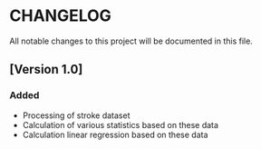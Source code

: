 # CHANGELOG

All notable changes to this project will be documented in this file.

## [Version 1.0]

### Added

* Processing of stroke dataset
* Calculation of various statistics based on these data
* Calculation linear regression based on these data